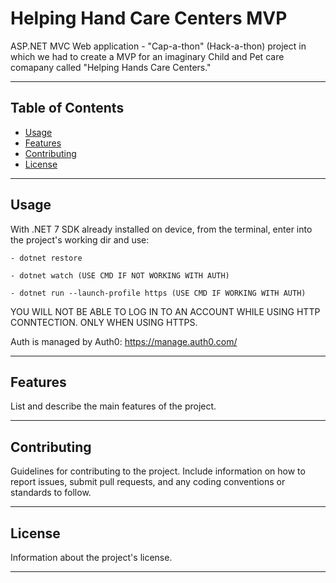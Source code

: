 ﻿# Helping Hand Care Centers MVP

ASP.NET MVC Web application - "Cap-a-thon" (Hack-a-thon) project in which we had to create a MVP for an imaginary Child and Pet care comapany called "Helping Hands Care Centers."

---

## Table of Contents

- [Usage](#usage)
- [Features](#features)
- [Contributing](#contributing)
- [License](#license)

---

## Usage

With .NET 7 SDK already installed on device, from the terminal, enter into the project's working dir and use:

    - dotnet restore

    - dotnet watch (USE CMD IF NOT WORKING WITH AUTH)

    - dotnet run --launch-profile https (USE CMD IF WORKING WITH AUTH)

YOU WILL NOT BE ABLE TO LOG IN TO AN ACCOUNT WHILE USING HTTP CONNTECTION. ONLY WHEN USING HTTPS.

Auth is managed by Auth0: https://manage.auth0.com/

---

## Features

List and describe the main features of the project.

---

## Contributing

Guidelines for contributing to the project. Include information on how to report issues, submit pull requests, and any coding conventions or standards to follow.

---

## License

Information about the project's license.

---
